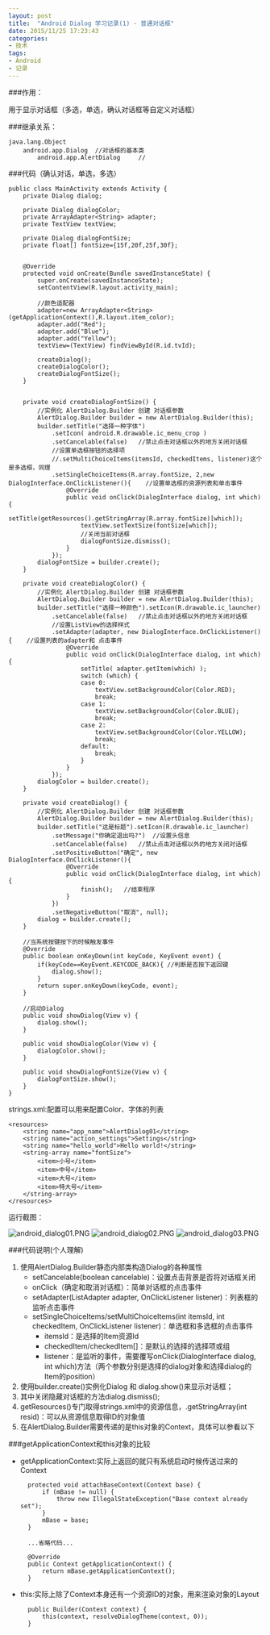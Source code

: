 ```yaml
---
layout: post
title:  "Android Dialog 学习记录(1) - 普通对话框"
date: 2015/11/25 17:23:43 
categories:
- 技术
tags:
- Android
- 记录
---
```


###作用：

用于显示对话框（多选，单选，确认对话框等自定义对话框）

###继承关系：
	
	java.lang.Object
  		android.app.Dialog	//对话框的基本类
     		android.app.AlertDialog		//



###代码（确认对话，单选，多选）

	public class MainActivity extends Activity {
		private Dialog dialog;
		
		private Dialog dialogColor;
		private ArrayAdapter<String> adapter;
		private TextView textView;
		
		private Dialog dialogFontSize;
		private float[] fontSize={15f,20f,25f,30f};
		
		
		@Override
		protected void onCreate(Bundle savedInstanceState) {
			super.onCreate(savedInstanceState);
			setContentView(R.layout.activity_main);
			
			//颜色适配器
			adapter=new ArrayAdapter<String>(getApplicationContext(),R.layout.item_color);
			adapter.add("Red");
			adapter.add("Blue");
			adapter.add("Yellow");
			textView=(TextView) findViewById(R.id.tvId);
			
			createDialog();
			createDialogColor();
			createDialogFontSize();
		}
		
		
		private void createDialogFontSize() {
			//实例化 AlertDialog.Builder 创建 对话框参数
			AlertDialog.Builder builder = new AlertDialog.Builder(this);
			builder.setTitle("选择一种字体")
				.setIcon( android.R.drawable.ic_menu_crop )
				.setCancelable(false)	//禁止点击对话框以外的地方关闭对话框
				//设置单选框按钮的选择项
				//.setMultiChoiceItems(itemsId, checkedItems, listener)这个是多选框，同理
				.setSingleChoiceItems(R.array.fontSize, 2,new DialogInterface.OnClickListener(){	//设置单选框的资源列表和单击事件
					@Override
					public void onClick(DialogInterface dialog, int which) {
						setTitle(getResources().getStringArray(R.array.fontSize)[which]);
						textView.setTextSize(fontSize[which]);
						//关闭当前对话框
						dialogFontSize.dismiss();
					}
				});
			dialogFontSize = builder.create();
		}
	
		private void createDialogColor() {
			//实例化 AlertDialog.Builder 创建 对话框参数
			AlertDialog.Builder builder = new AlertDialog.Builder(this);
			builder.setTitle("选择一种颜色").setIcon(R.drawable.ic_launcher)
				.setCancelable(false)	//禁止点击对话框以外的地方关闭对话框
				//设置ListView的选择样式
				.setAdapter(adapter, new DialogInterface.OnClickListener() {	//设置列表的adapter和 点击事件
					@Override
					public void onClick(DialogInterface dialog, int which) {
						setTitle( adapter.getItem(which) );
						switch (which) {
						case 0:
							textView.setBackgroundColor(Color.RED);
							break;
						case 1:
							textView.setBackgroundColor(Color.BLUE);
							break;
						case 2:
							textView.setBackgroundColor(Color.YELLOW);
							break;
						default:
							break;
						}
					}
				});
			dialogColor = builder.create();
		}
	
		private void createDialog() {
			//实例化 AlertDialog.Builder 创建 对话框参数
			AlertDialog.Builder builder = new AlertDialog.Builder(this);
			builder.setTitle("这是标题").setIcon(R.drawable.ic_launcher)
				.setMessage("你确定退出吗?")	//设置头信息
				.setCancelable(false)	//禁止点击对话框以外的地方关闭对话框
				.setPositiveButton("确定", new DialogInterface.OnClickListener(){
					@Override
					public void onClick(DialogInterface dialog, int which) {
						finish();	//结束程序
					}
				})
				.setNegativeButton("取消", null);
			dialog = builder.create();
		}
		
		//当系统按键按下的时候触发事件
		@Override
		public boolean onKeyDown(int keyCode, KeyEvent event) {
			if(keyCode==KeyEvent.KEYCODE_BACK){	//判断是否按下返回键
				dialog.show();
			}
			return super.onKeyDown(keyCode, event);
		}
		
		//启动Dialog
		public void showDialog(View v) {
			dialog.show();
		}
		
		public void showDialogColor(View v) {
			dialogColor.show();
		}
		
		public void showDialogFontSize(View v) {
			dialogFontSize.show();
		}
	}

strings.xml:配置可以用来配置Color、字体的列表
	
	<resources>
	    <string name="app_name">AlertDialog01</string>
	    <string name="action_settings">Settings</string>
	    <string name="hello_world">Hello world!</string>
		<string-array name="fontSize">
		    <item>小号</item>
		    <item>中号</item>
		    <item>大号</item>
		    <item>特大号</item>
		</string-array>
	</resources>

运行截图：

![android_dialog01.PNG]({{site.baseurl}}/public/img/android_dialog01.png)
![android_dialog02.PNG]({{site.baseurl}}/public/img/android_dialog02.png)
![android_dialog03.PNG]({{site.baseurl}}/public/img/android_dialog03.png)


###代码说明(个人理解)

1. 使用AlertDialog.Builder静态内部类构造Dialog的各种属性
	- setCancelable(boolean cancelable)：设置点击背景是否将对话框关闭
	- onClick（确定和取消对话框）：简单对话框的点击事件
	- setAdapter(ListAdapter adapter, OnClickListener listener)：列表框的监听点击事件
	- setSingleChoiceItems/setMultiChoiceItems(int itemsId, int checkedItem, OnClickListener listener)：单选框和多选框的点击事件
		- itemsId：是选择的Item资源Id
		- checkedItem/checkedItem[]：是默认的选择的选择项或组
		- listener：是监听的事件，需要覆写onClick(DialogInterface dialog, int which)方法（两个参数分别是选择的dialog对象和选择dialog的Item的position）
2. 使用builder.create()实例化Dialog 和 dialog.show()来显示对话框；
3. 其中关闭隐藏对话框的方法dialog.dismiss();
4. getResources()专门取得strings.xml中的资源信息，.getStringArray(int resid)：可以从资源信息取得ID的对象值
5. 在AlertDialog.Builder需要传递的是this对象的Context，具体可以参看以下


###getApplicationContext和this对象的比较

- getApplicationContext:实际上返回的就只有系统启动时候传送过来的Context
	
		protected void attachBaseContext(Context base) {
	        if (mBase != null) {
	            throw new IllegalStateException("Base context already set");
	        }
	        mBase = base;
	    }
	
		...省略代码...
	
		@Override
	    public Context getApplicationContext() {
	        return mBase.getApplicationContext();
	    }


- this:实际上除了Context本身还有一个资源ID的对象，用来渲染对象的Layout

		public Builder(Context context) {
	        this(context, resolveDialogTheme(context, 0));
	    }